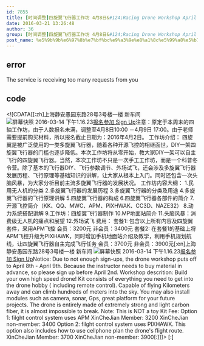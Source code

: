 ```yaml
---
id: 7855
title: [时间调整]四旋翼飞行器工作坊 4月8日&#124;Racing Drone Workshop April 8th
date: 2016-03-21 13:26:48
author: 36
group: [时间调整]四旋翼飞行器工作坊 4月8日&#124;Racing Drone Workshop April 8th
post_name: %e5%9b%9b%e6%97%8b%e7%bf%bc%e9%a3%9e%e8%a1%8c%e5%99%a8%e5%b7%a5%e4%bd%9c%e5%9d%8a-3%e6%9c%8826%e6%97%a5racing-drone-workshop-mar-26th
---
```


## error
The service is receiving too many requests from you

## code
 <!\[CDATA\[\[:zh\]上海静安愚园东路28号3号楼一楼 新车间 ![屏幕快照 2016-03-14 下午1.16.23](http://139.162.84.35/wp-content/uploads/2016/03/屏幕快照-2016-03-14-下午1.16.23.png)[报名参加 Sign Up](http://www.huodongxing.com/event/5326085733400 "立即报名")注意：原定于本周末的四轴工作坊，由于人数报名未满，调整至4月8日10:00 －4月9日 17:00。由于老师需要提前购买材料，所以报名截止日期为：2016年4月2日。 工作坊介绍： 四旋翼是被广泛使用的一类多旋翼飞行器，随着各种开源飞控的相继面世，DIY一架四旋翼飞行器的门槛也逐步降低。本次工作坊将从零开始，教大家DIY一架可以自主飞行的四旋翼飞行器。当然，本次工作坊不只是一次手工工作坊，而是一个科普冬令营。除了基本的飞行器DIY、飞行参数调节、外场试飞，还会涉及多旋翼飞行器发展历程、飞行原理等基础知识的讲解，让大家从根本上入门。同时还包含一次头脑风暴，为大家分析目前主流多旋翼飞行器的发展状况。 工作坊内容大纲： 1.民用无人机的分类 2.多旋翼飞行器的发展历程 3.多旋翼飞行器的分类及用途 4.多旋翼飞行器的飞行原理讲解 5.四旋翼飞行器的构成 6.四旋翼飞行器各部件的简介 7.开源飞控简介（KK、QQ、MWC、APM、PIXHWAK、CC3D、NAZE32） 8.动力系统搭配讲解 9.工作坊：四旋翼飞行器制作 10.MP地面站简介 11.头脑风暴：消费级无人机的痛点和展望 12.外场试飞 费用： 套餐1: 包含以上所有内容及四旋翼套件，采用APM飞控 会员：3200元 非会员：3400元 套餐2: 在套餐1的基础上将APM飞控升级为PIXHAWK，同时增加手机地面站介绍及教学，利用手机规划航线，让四旋翼飞行器自主完成飞行任务 会员：3700元 非会员：3900元\[:en\]上海静安愚园东路28号3号楼一楼 新车间 ![屏幕快照 2016-03-14 下午1.16.23](http://139.162.84.35/wp-content/uploads/2016/03/屏幕快照-2016-03-14-下午1.16.23.png)[报名参加 Sign Up](http://www.huodongxing.com/event/5326085733400 "立即报名")Notice: Due to not enough sign-ups, the drone workshop puts off to April 8th - April 9th. Because the instructor needs to buy material in advance, so please sign up before April 2nd. Workshop descrition: Build your own high speed drone! Kit consists of everything you need to get into the drone hobby ( including remote control). Capable of flying Kilometers away and can climb hundreds of meters into the sky. You may also install modules such as camera, sonar, Gps, great platform for your future projects. The drone is entirely made of extremely strong and light carbon fiber, it is almost impossible to break. Note: This is NOT a toy Kit Fee: Option 1: filght control system uses APM XinCheJian Member: 3200 XinCheJian non-member: 3400 Option 2: filght control system uses PIXHAWK. This option also includes how to use cellphone plan the drone's flight route. XinCheJian Member: 3700 XinCheJian non-member: 3900\[:\]\]\]> \[:\]

